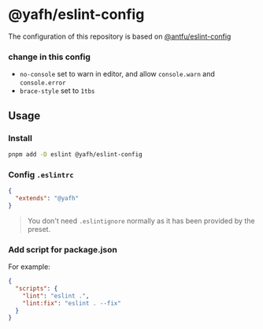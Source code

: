 # @yafh/eslint-config

The configuration of this repository is based on [@antfu/eslint-config](https://github.com/antfu/eslint-config)

### change in this config

- `no-console` set to warn in editor, and allow `console.warn` and `console.error`
- `brace-style` set to `1tbs`

## Usage

### Install

```bash
pnpm add -D eslint @yafh/eslint-config
```

### Config `.eslintrc`

```json
{
  "extends": "@yafh"
}
```

> You don't need `.eslintignore` normally as it has been provided by the preset.

### Add script for package.json

For example:

```json
{
  "scripts": {
    "lint": "eslint .",
    "lint:fix": "eslint . --fix"
  }
}
```